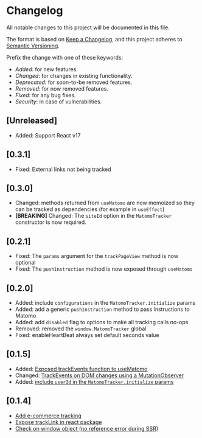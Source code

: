 # Changelog

All notable changes to this project will be documented in this file.

The format is based on [Keep a Changelog](https://keepachangelog.com/en/1.0.0/),
and this project adheres to [Semantic Versioning](https://semver.org/spec/v2.0.0.html).

Prefix the change with one of these keywords:

- _Added_: for new features.
- _Changed_: for changes in existing functionality.
- _Deprecated_: for soon-to-be removed features.
- _Removed_: for now removed features.
- _Fixed_: for any bug fixes.
- _Security_: in case of vulnerabilities.

## [Unreleased]

- Added: Support React v17

## [0.3.1]

- Fixed: External links not being tracked

## [0.3.0]

- Changed: methods returned from `useMatomo` are now memoized so they can be tracked as dependencies (for example in `useEffect`)
- **[BREAKING]** Changed: The `siteId` option in the `MatomoTracker` constructor is now required.

## [0.2.1]

- Fixed: The `params` argument for the `trackPageView` method is now optional
- Fixed: The `pushInstruction` method is now exposed through `useMatomo`

## [0.2.0]

- Added: include `configurations` in the `MatomoTracker.initialize` params
- Added: add a generic `pushInstruction` method to pass instructions to Matomo
- Added: add `disabled` flag to options to make all tracking calls no-ops
- Removed: removed the `window.MatomoTracker` global
- Fixed: enableHeartBeat always set default seconds value

## [0.1.5]

- Added: [Exposed trackEvents function to useMatomo](https://github.com/Amsterdam/matomo-tracker/commit/79e96929c3fcde56434ec3ad82f24cb77d4225fd#diff-7f21e527da19e9a710bdcbb9a5387cbe)
- Changed: [TrackEvents on DOM changes using a MutationObserver](https://github.com/Amsterdam/matomo-tracker/issues/160)
- Added: [include `userId` in the `MatomoTracker.initialize` params](https://github.com/Amsterdam/matomo-tracker/pull/173)

## [0.1.4]

- [Add e-commerce tracking](https://github.com/Amsterdam/matomo-tracker/commit/0d51406c52760c0750c08e053cad190cf838e7b3)
- [Expose trackLink in react package](https://github.com/Amsterdam/matomo-tracker/commit/46987f87a22ca64eb81a22b304989808a0d544e8)
- [Check on window object (no reference error during SSR)](https://github.com/Amsterdam/matomo-tracker/commit/66f79e650472a169357066fb10286b9d85160bec)
